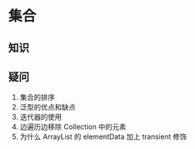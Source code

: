 # 集合

## 知识


## 疑问
1. 集合的排序
2. 泛型的优点和缺点
3. 迭代器的使用
4. 边遍历边移除 Collection 中的元素
5. 为什么 ArrayList 的 elementData 加上 transient 修饰






